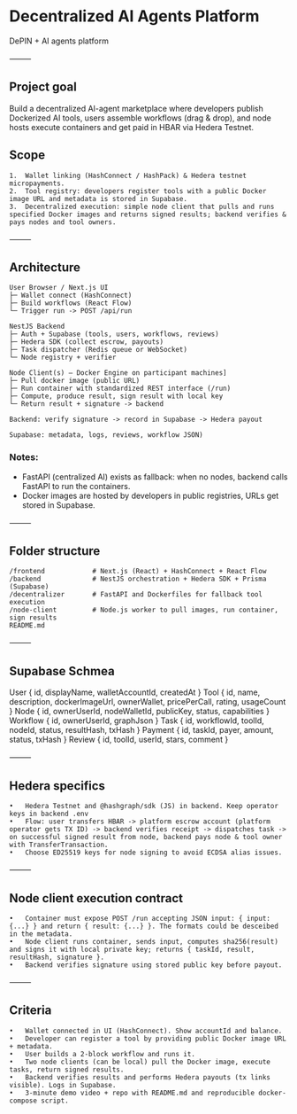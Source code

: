 # Decentralized AI Agents Platform

DePIN + AI agents platform

⸻

## Project goal

Build a decentralized AI-agent marketplace where developers publish Dockerized AI tools, users assemble workflows (drag & drop), and node hosts execute containers and get paid in HBAR via Hedera Testnet.

## Scope
	1.	Wallet linking (HashConnect / HashPack) & Hedera testnet micropayments.
	2.	Tool registry: developers register tools with a public Docker image URL and metadata is stored in Supabase.
	3.	Decentralized execution: simple node client that pulls and runs specified Docker images and returns signed results; backend verifies & pays nodes and tool owners.

⸻

## Architecture

    User Browser / Next.js UI
    ├─ Wallet connect (HashConnect)
    ├─ Build workflows (React Flow)
    └─ Trigger run -> POST /api/run

    NestJS Backend
    ├─ Auth + Supabase (tools, users, workflows, reviews)     
    ├─ Hedera SDK (collect escrow, payouts)                   
    ├─ Task dispatcher (Redis queue or WebSocket)             
    └─ Node registry + verifier
                                                    
    Node Client(s) — Docker Engine on participant machines]     
    ├─ Pull docker image (public URL)                         
    ├─ Run container with standardized REST interface (/run)   
    ├─ Compute, produce result, sign result with local key     
    └─ Return result + signature -> backend                    
                                                           
    Backend: verify signature -> record in Supabase -> Hedera payout

    Supabase: metadata, logs, reviews, workflow JSON)

### Notes:
- FastAPI (centralized AI) exists as fallback: when no nodes, backend calls FastAPI to run the containers.
- Docker images are hosted by developers in public registries, URLs get stored in Supabase.


⸻

## Folder structure

    /frontend            # Next.js (React) + HashConnect + React Flow
    /backend             # NestJS orchestration + Hedera SDK + Prisma (Supabase)
    /decentralizer       # FastAPI and Dockerfiles for fallback tool execution
    /node-client         # Node.js worker to pull images, run container, sign results
    README.md

⸻

## Supabase Schmea

User { id, displayName, walletAccountId, createdAt }
Tool { id, name, description, dockerImageUrl, ownerWallet, pricePerCall, rating, usageCount }
Node { id, ownerUserId, nodeWalletId, publicKey, status, capabilities }
Workflow { id, ownerUserId, graphJson }
Task { id, workflowId, toolId, nodeId, status, resultHash, txHash }
Payment { id, taskId, payer, amount, status, txHash }
Review { id, toolId, userId, stars, comment }

⸻

## Hedera specifics
	•	Hedera Testnet and @hashgraph/sdk (JS) in backend. Keep operator keys in backend .env
	•	Flow: user transfers HBAR -> platform escrow account (platform operator gets TX ID) -> backend verifies receipt -> dispatches task -> on successful signed result from node, backend pays node & tool owner with TransferTransaction.
	•	Choose ED25519 keys for node signing to avoid ECDSA alias issues.

⸻

## Node client execution contract
	•	Container must expose POST /run accepting JSON input: { input: {...} } and return { result: {...} }. The formats could be desceibed in the metadata.
	•	Node client runs container, sends input, computes sha256(result) and signs it with local private key; returns { taskId, result, resultHash, signature }.
	•	Backend verifies signature using stored public key before payout.

⸻

## Criteria

	•	Wallet connected in UI (HashConnect). Show accountId and balance.
	•	Developer can register a tool by providing public Docker image URL + metadata.
	•	User builds a 2-block workflow and runs it.
	•	Two node clients (can be local) pull the Docker image, execute tasks, return signed results.
	•	Backend verifies results and performs Hedera payouts (tx links visible). Logs in Supabase.
	•	3-minute demo video + repo with README.md and reproducible docker-compose script.